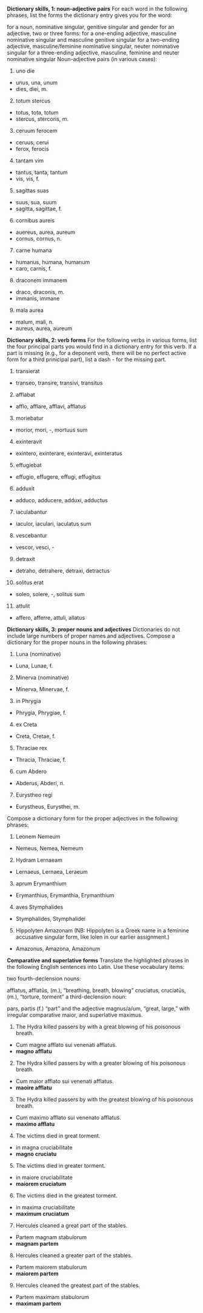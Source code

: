 **Dictionary skills, 1: noun-adjective pairs**
For each word in the following phrases, list the forms the dictionary entry gives you for the word:

for a noun, nominative singular, genitive singular and gender
for an adjective, two or three forms:
for a one-ending adjective, masculine nominative singular and masculine genitive singular
for a two-ending adjective, masculine/feminine nominative singular, neuter nominative singular
for a three-ending adjective, masculine, feminine and neuter nominative singular
Noun-adjective pairs (in various cases):

1. uno die
- unus, una, unum
- dies, diei, m.

2. totum stercus
- totus, tota, totum
- stercus, stercoris, m. 
3. ceruum ferocem
- ceruus, cerui 
- ferox, ferocis 
4. tantam vim
- tantus, tanta, tantum
- vis, vis, f.
5. sagittas suas
- suus, sua, suum
- sagitta, sagittae, f.
6. cornibus aureis
- auereus, aurea, aureum
- cornus, cornus, n.
7. carne humana
- humanus, humana, humanum 
- caro, carnis, f.
8. draconem immanem
- draco, draconis, m.
- immanis, immane
9. mala aurea
- malum, mali, n.
- aureus, aurea, aureum

**Dictionary skills, 2: verb forms**
For the following verbs in various forms, list the four principal parts you would find in a dictionary entry for this verb. If a part is missing (e.g., for a deponent verb, there will be no perfect active form for a third prinicipal part), list a dash - for the missing part.

1. transierat
- transeo, transire, transivi, transitus 
2. afflabat
- afflo, afflare, afflavi, afflatus 
3. moriebatur
- morior, mori, -, mortuus sum
4. exinteravit
- exintero, exinterare, exinteravi, exinteratus 
5. effugiebat
- effugio, effugere, effugi, effugitus 
6. adduxit
- adduco, adducere, adduxi, adductus 
7. iaculabantur
- iaculor, iaculari, iaculatus sum
8. vescebantur
- vescor, vesci, -
9. detraxit
- detraho, detrahere, detraxi, detractus 
10. solitus erat
-  soleo, solere, -, solitus sum
11. attulit
- affero, afferre, attuli, allatus

**Dictionary skills, 3: proper nouns and adjectives**
Dictionaries do not include large numbers of proper names and adjectives. Compose a dictionary for the proper nouns in the following phrases:

1. Luna (nominative)
- Luna, Lunae, f.

2. Minerva (nominative)
- Minerva, Minervae, f. 

3. in Phrygia
- Phrygia, Phrygiae, f. 

4. ex Creta
- Creta, Cretae, f. 

5. Thraciae rex
- Thracia, Thraciae, f.

6. cum Abdero
-  Abderus, Abderi, n. 

7. Eurystheo regi
- Eurystheus, Eurysthei, m. 

Compose a dictionary form for the proper adjectives in the following phrases:

1. Leonem Nemeum
- Nemeus, Nemea, Nemeum 
2. Hydram Lernaeam
- Lernaeus, Lernaea, Leraeum
3. aprum Erymanthium
- Erymanthius, Erymanthia, Erymanthium
4. aves Stymphalides
- Stymphalides, Stymphalidei
5. Hippolyten Amazonam (NB: Hippolyten is a Greek name in a feminine accusative singular form, like Iolen in our earlier assignment.)
- Amazonus, Amazona, Amazonum 

**Comparative and superlative forms**
Translate the highlighted phrases in the following English sentences into Latin. Use these vocabulary items:

two fourth-declension nouns:

afflatus, afflatūs, (m.), “breathing, breath, blowing”
cruciatus, cruciatūs, (m.), “torture, torment”
a third-declension noun:

pars, partis (f.) “part”
and the adjective magnus/a/um, “great, large,” with irregular comparative maior, and superlative maximus.

1. The Hydra killed passers by with a great blowing of his poisonous breath.
- Cum magne afflato sui venenati afflatus.
- **magno afflatu**
2. The Hydra killed passers by with a greater blowing of his poisonous breath.
- Cum maior afflato sui venenati afflatus. 
- **maoire afflatu**
3. The Hydra killed passers by with the greatest blowing of his poisonous breath.
- Cum maximo afflato sui venenato afflatus.
- **maximo afflatu**
4. The victims died in great torment.
- in magna cruciabilitate
- **magno cruciatu**
5. The victims died in greater torment.
- in maiore cruciabilitate
- **maiorem cruciatum**
6. The victims died in the greatest torment.
- in maxima cruciabilitate
- **maximum cruciatum**
7. Hercules cleaned a great part of the stables.
- Partem magnam stabulorum 
- **magnam partem**
8. Hercules cleaned a greater part of the stables.
- Partem maiorem stabulorum
- **maiorem partem**
9. Hercules cleaned the greatest part of the stables.
- Partem maximam stabulorum
- **maximam partem**
